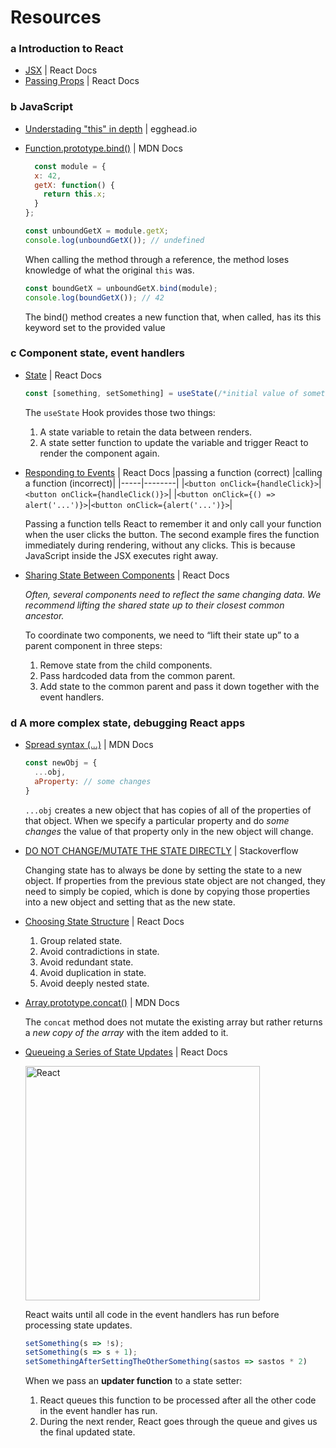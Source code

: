 # Resources
### a Introduction to React
- [JSX](https://react.dev/learn/writing-markup-with-jsx) | React Docs
- [Passing Props](https://react.dev/learn/passing-props-to-a-component) | React Docs

### b JavaScript 
- [Understading "this" in depth](https://egghead.io/lessons/javascript-this-in-the-global-context) | egghead.io
- [Function.prototype.bind()](https://developer.mozilla.org/en-US/docs/Web/JavaScript/Reference/Global_Objects/Function/bind) | MDN Docs

  ```javascript
    const module = {
    x: 42,
    getX: function() {
      return this.x;
    }
  };

  const unboundGetX = module.getX;
  console.log(unboundGetX()); // undefined
  ```
  When calling the method through a reference, the method loses knowledge of what the original `this` was.
  ```javascript
  const boundGetX = unboundGetX.bind(module);
  console.log(boundGetX()); // 42
  ```
  The bind() method creates a new function that, when called, has its this keyword set to the provided value

### c Component state, event handlers
- [State](https://react.dev/learn/state-a-components-memory) | React Docs

  ```js
  const [something, setSomething] = useState(/*initial value of something*/)
  ```
  The `useState` Hook provides those two things:
  1. A state variable to retain the data between renders.
  2. A state setter function to update the variable and trigger React to render the component again.


- [Responding to Events](https://react.dev/learn/responding-to-events) | React Docs
  |passing a function (correct) |calling a function (incorrect)|
  |-----|--------|
  |`<button onClick={handleClick}>`|`<button onClick={handleClick()}>`|
  |`<button onClick={() => alert('...')}>`|`<button onClick={alert('...')}>`|

  Passing a function tells React to remember it and only call your function when the user clicks the button. The second example fires the function immediately during rendering, without any clicks. This is because JavaScript inside the JSX executes right away.
- [Sharing State Between Components](https://react.dev/learn/sharing-state-between-components) | React Docs
  
  _Often, several components need to reflect the same changing data. We recommend lifting the shared state up to their closest common ancestor._

  To coordinate two components, we need to “lift their state up” to a parent component in three steps:
  1. Remove state from the child components.
  2. Pass hardcoded data from the common parent.
  3. Add state to the common parent and pass it down together with the event handlers.
  
### d A more complex state, debugging React apps
- [Spread syntax (...)](https://developer.mozilla.org/en-US/docs/Web/JavaScript/Reference/Operators/Spread_syntax) | MDN Docs
  
  ```js
  const newObj = { 
    ...obj,
    aProperty: // some changes
  }
  ```
  `...obj` creates a new object that has copies of all of the properties of that object. When we specify a particular property and do _some changes_ the value of that property only in the new object will change.
- [DO NOT CHANGE/MUTATE THE STATE DIRECTLY](https://stackoverflow.com/a/40309023) | Stackoverflow

  Changing state has to always be done by setting the state to a new object. If properties from the previous state object are not changed, they need to simply be copied, which is done by copying those properties into a new object and setting that as the new state.
- [Choosing State Structure](https://react.dev/learn/choosing-the-state-structure) | React Docs
  1. Group related state.
  2. Avoid contradictions in state.
  3. Avoid redundant state.
  4. Avoid duplication in state.
  5. Avoid deeply nested state.
- [Array.prototype.concat()](https://developer.mozilla.org/en-US/docs/Web/JavaScript/Reference/Global_Objects/Array/concat) | MDN Docs

  The `concat` method does not mutate the existing array but rather returns a _new copy of the array_ with the item added to it.
- [Queueing a Series of State Updates](https://react.dev/learn/queueing-a-series-of-state-updates) | React Docs
  
  <img src="https://github.com/yousefelassal/fullstackopen/assets/76617202/ed757eb3-853e-449f-9241-df3b9225c413" width="375px" height="auto" title="React">

  React waits until all code in the event handlers has run before processing state updates.
  ```js
  setSomething(s => !s);
  setSomething(s => s + 1);
  setSomethingAfterSettingTheOtherSomething(sastos => sastos * 2)
  ```
  When we pass an **updater function** to a state setter:

  1. React queues this function to be processed after all the other code in the event handler has run.
  2. During the next render, React goes through the queue and gives us the final updated state.

